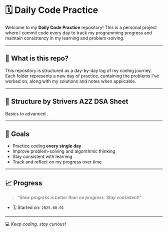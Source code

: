 # 🗓️ Daily Code Practice

Welcome to my **Daily Code Practice** repository! 
This is a personal project where I commit code every day to track my programming progress and maintain consistency in my learning and problem-solving.

---

## 📅 What is this repo?

This repository is structured as a day-by-day log of my coding journey. 
Each folder represents a new day of practice, containing the problems I've worked on, along with my solutions and notes when applicable.

---

## 📂 Structure by Strivers A2Z DSA Sheet
Basics to advanced .

---
## 🎯 Goals

- Practice coding **every single day**
- Improve problem-solving and algorithmic thinking
- Stay consistent with learning
- Track and reflect on my progress over time

---
## 📈 Progress

> _"Slow progress is better than no progress. Stay consistent!"_

- 🗓️ Started on: `2025-08-01`

---
💻 _Keep coding, stay curious!_

